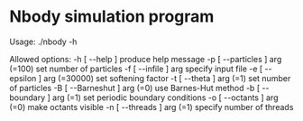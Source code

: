 # Nbody simulation program

Usage: ./nbody -h

Allowed options:
  -h [ --help ]                 produce help message
  -p [ --particles ] arg (=100) set number of particles
  -f [ --infile ] arg           specify input file
  -e [ --epsilon ] arg (=30000) set softening factor
  -t [ --theta ] arg (=1)       set number of particles
  -B [ --Barneshut ] arg (=0)   use Barnes-Hut method
  -b [ --boundary ] arg (=1)    set periodic boundary conditions
  -o [ --octants ] arg (=0)     make octants visible
  -n [ --threads ] arg (=1)     specify number of threads

